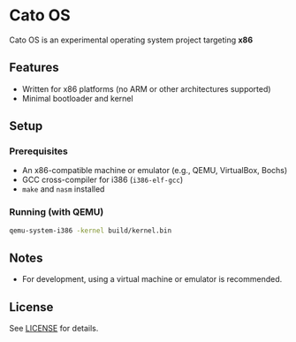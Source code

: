 # Cato OS

Cato OS is an experimental operating system project targeting **x86**

## Features

- Written for x86 platforms (no ARM or other architectures supported)
- Minimal bootloader and kernel

## Setup

### Prerequisites

- An x86-compatible machine or emulator (e.g., QEMU, VirtualBox, Bochs)
- GCC cross-compiler for i386 (`i386-elf-gcc`)
- `make` and `nasm` installed

### Running (with QEMU)

```sh
qemu-system-i386 -kernel build/kernel.bin
```

## Notes

- For development, using a virtual machine or emulator is recommended.

## License

See [LICENSE](LICENSE) for details.